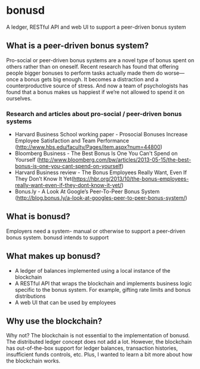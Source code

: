 # bonusd
A ledger, RESTful API and web UI to support a peer-driven bonus system

## What is a peer-driven bonus system?
Pro-social or peer-driven bonus systems are a novel type of bonus spent on others rather than on oneself. 
Recent research has found that offering people bigger bonuses to perform tasks actually made them do worse—once a bonus gets big enough. 
It becomes a distraction and a counterproductive source of stress. And now a team of psychologists has found that a bonus makes us happiest if we’re not allowed to spend it on ourselves. 
### Research and articles about pro-social / peer-driven bonus systems
* Harvard Business School working paper - Prosocial Bonuses Increase Employee Satisfaction and Team Performance (http://www.hbs.edu/faculty/Pages/item.aspx?num=44800)
* Bloomberg Business - The Best Bonus Is One You Can't Spend on Yourself (http://www.bloomberg.com/bw/articles/2013-05-15/the-best-bonus-is-one-you-cant-spend-on-yourself)
* Harvard Business review - The Bonus Employees Really Want, Even If They Don’t Know It Yet(https://hbr.org/2013/10/the-bonus-employees-really-want-even-if-they-dont-know-it-yet/)
* Bonus.ly - A Look At Google’s Peer-To-Peer Bonus System (http://blog.bonus.ly/a-look-at-googles-peer-to-peer-bonus-system/)

## What is bonusd?
Employers need a system- manual or otherwise to support a peer-driven bonus system. bonusd intends to support 

## What makes up bonusd?
* A ledger of balances implemented using a local instance of the blockchain
* A RESTful API that wraps the blockchain and implements business logic specific to the bonus system. For example, gifting rate limits and bonus distributions
* A web UI that can be used by employees

## Why use the blockchain?
Why not? The blockchain is not essential to the implementation of bonusd. The distributed ledger concept does not add a lot. 
However, the blockchain has out-of-the-box support for ledger balances, transaction histories, insufficient funds controls, etc. 
Plus, I wanted to learn a bit more about how the blockchain works. 
